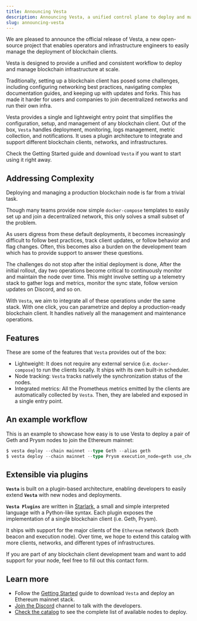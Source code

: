 ```yaml
---
title: Announcing Vesta
description: Announcing Vesta, a unified control plane to deploy and manage blockchain infrastructure at scale.
slug: announcing-vesta
---
```


We are pleased to announce the official release of Vesta, a new open-source project that enables operators and infrastructure engineers to easily manage the deployment of blockchain clients.

Vesta is designed to provide a unified and consistent workflow to deploy and manage blockchain infrastructure at scale.

Traditionally, setting up a blockchain client has posed some challenges, including configuring networking best practices, navigating complex documentation guides, and keeping up with updates and forks. This has made it harder for users and companies to join decentralized networks and run their own infra.

Vesta provides a single and lightweight entry point that simplifies the configuration, setup, and management of any blockchain client. Out of the box, `Vesta` handles deployment, monitoring, logs management, metric collection, and notifications. It uses a plugin architecture to integrate and support different blockchain clients, networks, and infrastructures.

Check the Getting Started guide and download `Vesta` if you want to start using it right away.

## Addressing Complexity

Deploying and managing a production blockchain node is far from a trivial task.

Though many teams provide now simple `docker-compose` templates to easily set up and join a decentralized network, this only solves a small subset of the problem.

As users digress from these default deployments, it becomes increasingly difficult to follow best practices, track client updates, or follow behavior and flag changes. Often, this becomes also a burden on the development team which has to provide support to answer these questions.

The challenges do not stop after the initial deployment is done, After the initial rollout, day two operations become critical to continuously monitor and maintain the node over time. This might involve setting up a telemetry stack to gather logs and metrics, monitor the sync state, follow version updates on Discord, and so on.

With `Vesta`, we aim to integrate all of these operations under the same stack. With one click, you can parametrize and deploy a production-ready blockchain client. It handles natively all the management and maintenance operations.

## Features

These are some of the features that `Vesta` provides out of the box:

- Lightweight: It does not require any external service (i.e. `docker-compose`) to run the clients locally. It ships with its own built-in scheduler.
- Node tracking: `Vesta` tracks natively the synchronization status of the nodes.
- Integrated metrics: All the Prometheus metrics emitted by the clients are automatically collected by `Vesta`. Then, they are labeled and exposed in a single entry point.

## An example workflow

This is an example to showcase how easy is to use Vesta to deploy a pair of Geth and Prysm nodes to join the Ethereum mainnet:

```go
$ vesta deploy --chain mainnet --type Geth --alias geth
$ vesta deploy --chain mainnet --type Prysm execution_node=geth use_checkpoint=true
```

## Extensible via plugins

**`Vesta`** is built on a plugin-based architecture, enabling developers to easily extend **`Vesta`** with new nodes and deployments.

**`Vesta Plugins`** are written in [Starlark](https://bazel.build/rules/language), a small and simple interpreted language with a Python-like syntax. Each plugin exposes the implementation of a single blockchain client (i.e. Geth, Prysm).

It ships with support for the major clients of the `Ethereum` network (both beacon and execution node). Over time, we hope to extend this catalog with more clients, networks, and different types of infrastructures.

If you are part of any blockchain client development team and want to add support for your node, feel free to fill out this contact form.

## Learn more

- Follow the [Getting Started](/docs/getting-started) guide to download `Vesta` and deploy an Ethereum mainnet stack.
- [Join the Discord](https://discord.gg/YajpNSvT22) channel to talk with the developers.
- [Check the catalog](/docs/plugins/overview) to see the complete list of available nodes to deploy.
